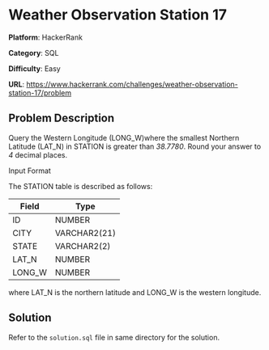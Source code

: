 # Weather Observation Station 17

**Platform**: HackerRank

**Category**: SQL

**Difficulty**: Easy

**URL**: https://www.hackerrank.com/challenges/weather-observation-station-17/problem

## Problem Description

Query the Western Longitude (LONG_W)where the smallest Northern Latitude (LAT_N) in STATION is greater than *38.7780*. Round your answer to *4* decimal places.

Input Format

The STATION table is described as follows:

| Field | Type |
|-------|------|
| ID | NUMBER |
| CITY | VARCHAR2(21) |
| STATE | VARCHAR2(2) |
| LAT_N | NUMBER |
| LONG_W | NUMBER |

where LAT_N is the northern latitude and LONG_W is the western longitude.

## Solution

Refer to the `solution.sql` file in same directory for the solution.